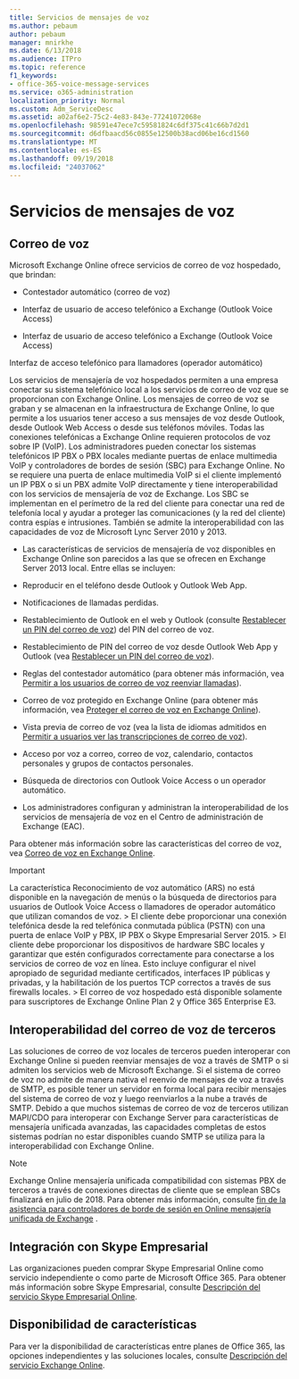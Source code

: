 ```yaml
---
title: Servicios de mensajes de voz
ms.author: pebaum
author: pebaum
manager: mnirkhe
ms.date: 6/13/2018
ms.audience: ITPro
ms.topic: reference
f1_keywords:
- office-365-voice-message-services
ms.service: o365-administration
localization_priority: Normal
ms.custom: Adm_ServiceDesc
ms.assetid: a02af6e2-75c2-4e83-843e-77241072068e
ms.openlocfilehash: 98591e47ece7c59581824c6df375c41c66b7d2d1
ms.sourcegitcommit: d6dfbaacd56c0855e12500b38acd06be16cd1560
ms.translationtype: MT
ms.contentlocale: es-ES
ms.lasthandoff: 09/19/2018
ms.locfileid: "24037062"
---
```

# <a name="voice-message-services"></a>Servicios de mensajes de voz

## <a name="voice-mail"></a>Correo de voz

Microsoft Exchange Online ofrece servicios de correo de voz hospedado, que brindan:
  
- Contestador automático (correo de voz)
    
- Interfaz de usuario de acceso telefónico a Exchange (Outlook Voice Access)
    
- Interfaz de usuario de acceso telefónico a Exchange (Outlook Voice Access)
    
Interfaz de acceso telefónico para llamadores (operador automático)
  
Los servicios de mensajería de voz hospedados permiten a una empresa conectar su sistema telefónico local a los servicios de correo de voz que se proporcionan con Exchange Online. Los mensajes de correo de voz se graban y se almacenan en la infraestructura de Exchange Online, lo que permite a los usuarios tener acceso a sus mensajes de voz desde Outlook, desde Outlook Web Access o desde sus teléfonos móviles. Todas las conexiones telefónicas a Exchange Online requieren protocolos de voz sobre IP (VoIP). Los administradores pueden conectar los sistemas telefónicos IP PBX o PBX locales mediante puertas de enlace multimedia VoIP y controladores de bordes de sesión (SBC) para Exchange Online. No se requiere una puerta de enlace multimedia VoIP si el cliente implementó un IP PBX o si un PBX admite VoIP directamente y tiene interoperabilidad con los servicios de mensajería de voz de Exchange. Los SBC se implementan en el perímetro de la red del cliente para conectar una red de telefonía local y ayudar a proteger las comunicaciones (y la red del cliente) contra espías e intrusiones. También se admite la interoperabilidad con las capacidades de voz de Microsoft Lync Server 2010 y 2013.
  
- Las características de servicios de mensajería de voz disponibles en Exchange Online son parecidos a las que se ofrecen en Exchange Server 2013 local. Entre ellas se incluyen:
    
- Reproducir en el teléfono desde Outlook y Outlook Web App.
    
- Notificaciones de llamadas perdidas.
    
- Restablecimiento de Outlook en el web y Outlook (consulte [Restablecer un PIN del correo de voz](https://go.microsoft.com/fwlink/p/?LinkId=286328)) del PIN del correo de voz.
    
- Restablecimiento de PIN del correo de voz desde Outlook Web App y Outlook (vea [Restablecer un PIN del correo de voz](https://go.microsoft.com/fwlink/p/?LinkId=271794)). 
    
- Reglas del contestador automático (para obtener más información, vea [Permitir a los usuarios de correo de voz reenviar llamadas](https://go.microsoft.com/fwlink/p/?LinkId=271795)). 
    
- Correo de voz protegido en Exchange Online (para obtener más información, vea [Proteger el correo de voz en Exchange Online](https://go.microsoft.com/fwlink/p/?LinkId=271796)). 
    
- Vista previa de correo de voz (vea la lista de idiomas admitidos en [Permitir a usuarios ver las transcripciones de correo de voz](https://go.microsoft.com/fwlink/p/?LinkId=271797)). 
    
- Acceso por voz a correo, correo de voz, calendario, contactos personales y grupos de contactos personales.
    
- Búsqueda de directorios con Outlook Voice Access o un operador automático.
    
- Los administradores configuran y administran la interoperabilidad de los servicios de mensajería de voz en el Centro de administración de Exchange (EAC).
    
Para obtener más información sobre las características del correo de voz, vea [Correo de voz en Exchange Online](https://go.microsoft.com/fwlink/p/?LinkId=271798).
  
> [!IMPORTANT]
> La característica Reconocimiento de voz automático (ARS) no está disponible en la navegación de menús o la búsqueda de directorios para usuarios de Outlook Voice Access o llamadores de operador automático que utilizan comandos de voz. > El cliente debe proporcionar una conexión telefónica desde la red telefónica conmutada pública (PSTN) con una puerta de enlace VoIP y PBX, IP PBX o Skype Empresarial Server 2015. > El cliente debe proporcionar los dispositivos de hardware SBC locales y garantizar que estén configurados correctamente para conectarse a los servicios de correo de voz en línea. Esto incluye configurar el nivel apropiado de seguridad mediante certificados, interfaces IP públicas y privadas, y la habilitación de los puertos TCP correctos a través de sus firewalls locales. > El correo de voz hospedado está disponible solamente para suscriptores de Exchange Online Plan 2 y Office 365 Enterprise E3. 
  
## <a name="third-party-voice-mail-interoperability"></a>Interoperabilidad del correo de voz de terceros

Las soluciones de correo de voz locales de terceros pueden interoperar con Exchange Online si pueden reenviar mensajes de voz a través de SMTP o si admiten los servicios web de Microsoft Exchange. Si el sistema de correo de voz no admite de manera nativa el reenvío de mensajes de voz a través de SMTP, es posible tener un servidor en forma local para recibir mensajes del sistema de correo de voz y luego reenviarlos a la nube a través de SMTP. Debido a que muchos sistemas de correo de voz de terceros utilizan MAPI/CDO para interoperar con Exchange Server para características de mensajería unificada avanzadas, las capacidades completas de estos sistemas podrían no estar disponibles cuando SMTP se utiliza para la interoperabilidad con Exchange Online.
  
> [!NOTE]
> Exchange Online mensajería unificada compatibilidad con sistemas PBX de terceros a través de conexiones directas de cliente que se emplean SBCs finalizará en julio de 2018. Para obtener más información, consulte [fin de la asistencia para controladores de borde de sesión en Online mensajería unificada de Exchange](https://blogs.technet.microsoft.com/exchange/2017/07/18/discontinuation-of-support-for-session-border-controllers-in-exchange-online-unified-messaging/) . 
  
## <a name="skype-for-business-integration"></a>Integración con Skype Empresarial

Las organizaciones pueden comprar Skype Empresarial Online como servicio independiente o como parte de Microsoft Office 365. Para obtener más información sobre Skype Empresarial, consulte [Descripción del servicio Skype Empresarial Online](../skype-for-business-online-service-description/skype-for-business-online-service-description.md).
  
## <a name="feature-availability"></a>Disponibilidad de características

Para ver la disponibilidad de características entre planes de Office 365, las opciones independientes y las soluciones locales, consulte [Descripción del servicio Exchange Online](exchange-online-service-description.md).
  

